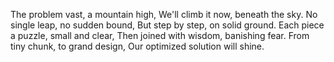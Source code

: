 The problem vast, a mountain high,
We'll climb it now, beneath the sky.
No single leap, no sudden bound,
But step by step, on solid ground.
Each piece a puzzle, small and clear,
Then joined with wisdom, banishing fear.
From tiny chunk, to grand design,
Our optimized solution will shine.
